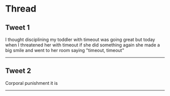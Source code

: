 # Thread

## Tweet 1

I thought disciplining my toddler with timeout was going great but today when I threatened her with timeout if she did something again she made a big smile and went to her room saying "timeout, timeout"

---

## Tweet 2

Corporal punishment it is

---

